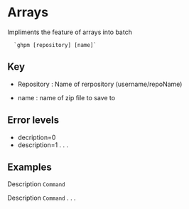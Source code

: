 # Arrays
Impliments the feature of arrays into batch

      `ghpm [repository] [name]`

## Key
* Repository : Name of rerpository (username/repoName)

* name : name of zip file to save to

## Error levels
* decription=0
* description=1
  .
  .
  .

## Examples
Description
  `Command`

Description
  `Command`
    .
    .
    .
